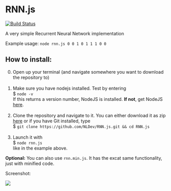 # RNN.js

[![Build Status](https://travis-ci.org/NLDev/RNN.js.svg?branch=master)](https://travis-ci.org/NLDev/RNN.js)

A very simple Recurrent Neural Network implementation

Example usage: `node rnn.js 0 0 1 0 1 1 1 0 0`

## How to install:

0. Open up your terminal (and navigate somewhere you want to download the repository to) <br><br>
1. Make sure you have nodejs installed. Test by  entering <br>
$ `node -v` <br>
If this returns a version number, NodeJS is installed. **If not**, get NodeJS <a href="https://nodejs.org/en/download/package-manager/">here</a>. <br><br>
2. Clone the repository and navigate to it. You can either download it as zip <a href="https://github.com/NLDev/RNN.js/archive/master.zip">here</a> or if you have Git installed, type <br>
$ `git clone https://github.com/NLDev/RNN.js.git && cd RNN.js` <br><br>
3. Launch it with <br>
$ `node rnn.js` <br>
like in the example above.

**Optional:** You can also use `rnn.min.js`. It has the excat same functionality, just with minified code. 

Screenshot:

<img src="https://raw.githubusercontent.com/NLDev/RNN.js/master/.src/screen1.png" />
